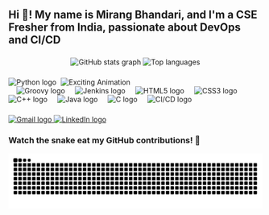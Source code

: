 <h2 align="left">Hi 👋! My name is Mirang Bhandari, and I'm a CSE Fresher from India, passionate about DevOps and CI/CD</h2>

###

<div align="center">
  <!-- Replace 'Bloodwingv2' with your actual GitHub username -->
  <img src="https://github-readme-stats.vercel.app/api?username=Bloodwingv2&hide_title=false&hide_rank=false&show_icons=true&include_all_commits=true&count_private=true&disable_animations=false&theme=dracula&locale=en&hide_border=false" height="150" alt="GitHub stats graph"  />
  <img src="https://github-readme-stats.vercel.app/api/top-langs?username=Bloodwingv2&locale=en&hide_title=false&layout=compact&card_width=320&langs_count=5&theme=dracula&hide_border=false" height="150" alt="Top languages"  />
</div>

###

<img src="https://media3.giphy.com/media/v1.Y2lkPTc5MGI3NjExMnU0cTJtdG5sYzNjanhrMnR6ZHVtaGE5bDduMXlkZjIyZTVhdDJpZyZlcD12MV9pbnRlcm5hbF9naWZfYnlfaWQmY3Q9Zw/EaEWuES5SDSpcnOlRt/giphy.webp" alt="Exciting Animation" align="right" width="400" />

###

<div align="left">
  <!-- Update skills based on your preferences -->
  <img src="https://cdn.jsdelivr.net/gh/devicons/devicon/icons/python/python-original.svg" height="50" alt="Python logo" />
  <img width="12" />
  <img src="https://cdn.jsdelivr.net/gh/devicons/devicon/icons/groovy/groovy-original.svg" height="50" alt="Groovy logo" />
  <img width="12" />
  <img src="https://cdn.jsdelivr.net/gh/devicons/devicon/icons/jenkins/jenkins-original.svg" height="50" alt="Jenkins logo" />
  <img width="12" />
  <img src="https://cdn.jsdelivr.net/gh/devicons/devicon/icons/html5/html5-original.svg" height="50" alt="HTML5 logo" />
  <img width="12" />
  <img src="https://cdn.jsdelivr.net/gh/devicons/devicon/icons/css3/css3-original.svg" height="50" alt="CSS3 logo" />
  <img width="12" />
  <img src="https://cdn.jsdelivr.net/gh/devicons/devicon/icons/cplusplus/cplusplus-original.svg" height="50" alt="C++ logo" />
  <img width="12" />
  <img src="https://cdn.jsdelivr.net/gh/devicons/devicon/icons/java/java-original.svg" height="50" alt="Java logo" />
  <img width="12" />
  <img src="https://cdn.jsdelivr.net/gh/devicons/devicon/icons/c/c-original.svg" height="50" alt="C logo" />
  <img width="12" />
  <img src="https://cdn.jsdelivr.net/gh/devicons/devicon/icons/docker/docker-original.svg" height="50" alt="CI/CD logo" />
</div>

###

<div align="left">
  <a href="mailto:bhandariumesh81@gmail.com" target="_blank">
    <img src="https://img.shields.io/static/v1?message=Gmail&logo=gmail&label=&color=D14836&logoColor=white&labelColor=&style=for-the-badge" height="35" alt="Gmail logo" />
  </a>

  <a href="https://www.linkedin.com/in/mirangbhandari/" target="_blank">
    <img src="https://img.shields.io/static/v1?message=LinkedIn&logo=linkedin&label=&color=0077B5&logoColor=white&labelColor=&style=for-the-badge" height="35" alt="LinkedIn logo" />
  </a>
</div>


### Watch the snake eat my GitHub contributions! 🐍

![Snake animation](https://github.com/Bloodwingv2/Bloodwingv2/blob/output/snake.svg)

